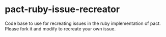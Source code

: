 # pact-ruby-issue-recreator
Code base to use for recreating issues in the ruby implementation of pact. Please fork it and modify to recreate your own issue.
